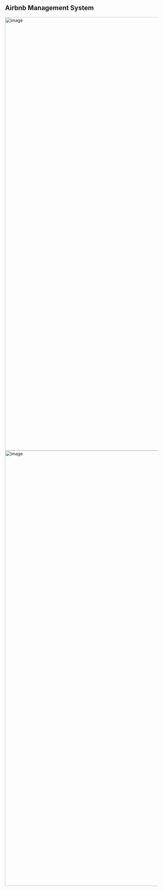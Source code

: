  ## Airbnb Management System
<img width="1428" loading="lazy" alt="image" src="https://github.com/user-attachments/assets/7660529b-0c8c-42e3-b704-cc8ec8b0101d" />

<img width="1435" loading="lazy" alt="image" src="https://github.com/user-attachments/assets/c31729d5-08fb-4831-a7d9-719aecc7c3cc" />

